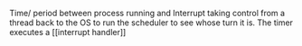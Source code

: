 Time/ period between process running and Interrupt taking control from a thread back to the OS to run the scheduler to see whose turn it is.
The timer executes a [[interrupt handler]]